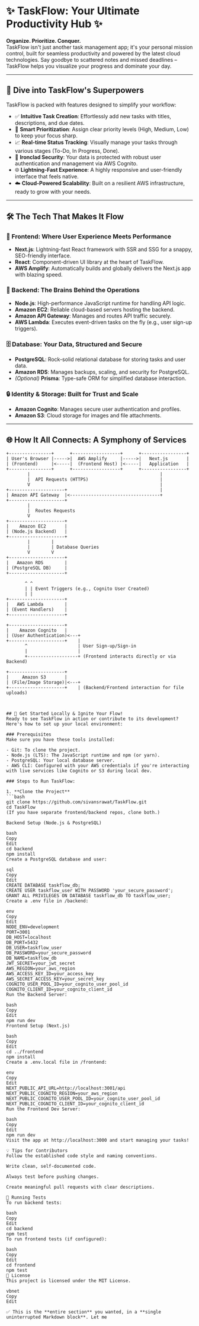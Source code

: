 # ✨ TaskFlow: Your Ultimate Productivity Hub ✨

**Organize. Prioritize. Conquer.**  
TaskFlow isn't just another task management app; it's your personal mission control, built for seamless productivity and powered by the latest cloud technologies. Say goodbye to scattered notes and missed deadlines – TaskFlow helps you visualize your progress and dominate your day.

---

## 🚀 Dive into TaskFlow's Superpowers

TaskFlow is packed with features designed to simplify your workflow:

- ✅ **Intuitive Task Creation**: Effortlessly add new tasks with titles, descriptions, and due dates.
- 🎯 **Smart Prioritization**: Assign clear priority levels (High, Medium, Low) to keep your focus sharp.
- 📈 **Real-time Status Tracking**: Visually manage your tasks through various stages (To-Do, In Progress, Done).
- 🔐 **Ironclad Security**: Your data is protected with robust user authentication and management via AWS Cognito.
- 🌐 **Lightning-Fast Experience**: A highly responsive and user-friendly interface that feels native.
- ☁️ **Cloud-Powered Scalability**: Built on a resilient AWS infrastructure, ready to grow with your needs.

---

## 🛠️ The Tech That Makes It Flow

### 🌟 Frontend: Where User Experience Meets Performance

- **Next.js**: Lightning-fast React framework with SSR and SSG for a snappy, SEO-friendly interface.
- **React**: Component-driven UI library at the heart of TaskFlow.
- **AWS Amplify**: Automatically builds and globally delivers the Next.js app with blazing speed.

### 🧠 Backend: The Brains Behind the Operations

- **Node.js**: High-performance JavaScript runtime for handling API logic.
- **Amazon EC2**: Reliable cloud-based servers hosting the backend.
- **Amazon API Gateway**: Manages and routes API traffic securely.
- **AWS Lambda**: Executes event-driven tasks on the fly (e.g., user sign-up triggers).

### 🗄️ Database: Your Data, Structured and Secure

- **PostgreSQL**: Rock-solid relational database for storing tasks and user data.
- **Amazon RDS**: Manages backups, scaling, and security for PostgreSQL.
- *(Optional)* **Prisma**: Type-safe ORM for simplified database interaction.

### 🔒 Identity & Storage: Built for Trust and Scale

- **Amazon Cognito**: Manages secure user authentication and profiles.
- **Amazon S3**: Cloud storage for images and file attachments.

---

## 🌐 How It All Connects: A Symphony of Services

```plaintext
+----------------+      +------------------+      +-----------------+
| User's Browser |----->|  AWS Amplify     |----->|   Next.js       |
| (Frontend)     |<-----|  (Frontend Host) |<-----|   Application   |
+----------------+      +------------------+      +-----------------+
        |                                                 |
        |  API Requests (HTTPS)                           |
        V                                                 |
+---------------------+                                   |
| Amazon API Gateway  |<----------------------------------+
+---------------------+
        |
        |  Routes Requests
        V
+---------------------+
|    Amazon EC2       |
| (Node.js Backend)   |
+---------------------+
        |        |
        |        | Database Queries
        V        V
+---------------------+
|   Amazon RDS        |
| (PostgreSQL DB)     |
+---------------------+

       ^ ^
       | | Event Triggers (e.g., Cognito User Created)
       | |
+---------------------+
|   AWS Lambda        |
| (Event Handlers)    |
+---------------------+

+---------------------+
|    Amazon Cognito   |
| (User Authentication)<---+
+---------------------+    |
       ^                   | User Sign-up/Sign-in
       |                   |
       +-------------------+ (Frontend interacts directly or via Backend)

+---------------------+
|     Amazon S3       |
| (File/Image Storage)|<---+
+---------------------+    | (Backend/Frontend interaction for file uploads)



## 🚀 Get Started Locally & Ignite Your Flow!
Ready to see TaskFlow in action or contribute to its development? Here's how to set up your local environment:

### Prerequisites
Make sure you have these tools installed:

- Git: To clone the project.
- Node.js (LTS): The JavaScript runtime and npm (or yarn).
- PostgreSQL: Your local database server.
- AWS CLI: Configured with your AWS credentials if you're interacting with live services like Cognito or S3 during local dev.

### Steps to Run TaskFlow:

1. **Clone the Project**
```bash
git clone https://github.com/sivansrawat/TaskFlow.git
cd TaskFlow
(If you have separate frontend/backend repos, clone both.)

Backend Setup (Node.js & PostgreSQL)

bash
Copy
Edit
cd backend
npm install
Create a PostgreSQL database and user:

sql
Copy
Edit
CREATE DATABASE taskflow_db;
CREATE USER taskflow_user WITH PASSWORD 'your_secure_password';
GRANT ALL PRIVILEGES ON DATABASE taskflow_db TO taskflow_user;
Create a .env file in /backend:

env
Copy
Edit
NODE_ENV=development
PORT=3001
DB_HOST=localhost
DB_PORT=5432
DB_USER=taskflow_user
DB_PASSWORD=your_secure_password
DB_NAME=taskflow_db
JWT_SECRET=your_jwt_secret
AWS_REGION=your_aws_region
AWS_ACCESS_KEY_ID=your_access_key
AWS_SECRET_ACCESS_KEY=your_secret_key
COGNITO_USER_POOL_ID=your_cognito_user_pool_id
COGNITO_CLIENT_ID=your_cognito_client_id
Run the Backend Server:

bash
Copy
Edit
npm run dev
Frontend Setup (Next.js)

bash
Copy
Edit
cd ../frontend
npm install
Create a .env.local file in /frontend:

env
Copy
Edit
NEXT_PUBLIC_API_URL=http://localhost:3001/api
NEXT_PUBLIC_COGNITO_REGION=your_aws_region
NEXT_PUBLIC_COGNITO_USER_POOL_ID=your_cognito_user_pool_id
NEXT_PUBLIC_COGNITO_CLIENT_ID=your_cognito_client_id
Run the Frontend Dev Server:

bash
Copy
Edit
npm run dev
Visit the app at http://localhost:3000 and start managing your tasks!

💡 Tips for Contributors
Follow the established code style and naming conventions.

Write clean, self-documented code.

Always test before pushing changes.

Create meaningful pull requests with clear descriptions.

🧪 Running Tests
To run backend tests:

bash
Copy
Edit
cd backend
npm test
To run frontend tests (if configured):

bash
Copy
Edit
cd frontend
npm test
📄 License
This project is licensed under the MIT License.

vbnet
Copy
Edit

✅ This is the **entire section** you wanted, in a **single uninterrupted Markdown block**. Let me 
